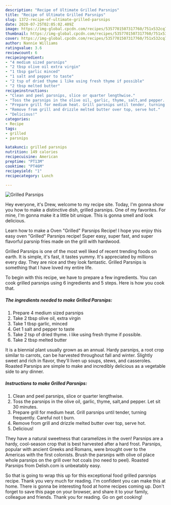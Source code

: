 ```yaml
---
description: "Recipe of Ultimate Grilled Parsnips"
title: "Recipe of Ultimate Grilled Parsnips"
slug: 1372-recipe-of-ultimate-grilled-parsnips
date: 2020-07-25T02:05:02.409Z
image: https://img-global.cpcdn.com/recipes/5357701507317760/751x532cq70/grilled-parsnips-recipe-main-photo.jpg
thumbnail: https://img-global.cpcdn.com/recipes/5357701507317760/751x532cq70/grilled-parsnips-recipe-main-photo.jpg
cover: https://img-global.cpcdn.com/recipes/5357701507317760/751x532cq70/grilled-parsnips-recipe-main-photo.jpg
author: Nannie Williams
ratingvalue: 3.6
reviewcount: 6
recipeingredient:
- "4 medium sized parsnips"
- "2 tbsp olive oil extra virgin"
- "1 tbsp garlic minced"
- "1 salt and pepper to taste"
- "2 tsp of dried thyme i like using fresh thyme if possible"
- "2 tbsp melted butter"
recipeinstructions:
- "Clean and peel parsnips, slice or quarter lengthwise."
- "Toss the parsnips in the olive oil, garlic, thyme, salt,and pepper. Let sit 30 minutes."
- "Prepare grill for medium heat. Grill parsnips until tender, turning frequently. Careful not t burn."
- "Remove from grill and drizzle melted butter over top, serve hot."
- "Delicious!"
categories:
- Recipe
tags:
- grilled
- parsnips

katakunci: grilled parsnips 
nutrition: 149 calories
recipecuisine: American
preptime: "PT13M"
cooktime: "PT46M"
recipeyield: "1"
recipecategory: Lunch

---
```



![Grilled Parsnips](https://img-global.cpcdn.com/recipes/5357701507317760/751x532cq70/grilled-parsnips-recipe-main-photo.jpg)

Hey everyone, it's Drew, welcome to my recipe site. Today, I'm gonna show you how to make a distinctive dish, grilled parsnips. One of my favorites. For mine, I'm gonna make it a little bit unique. This is gonna smell and look delicious.

Learn how to make a Oven &#34;Grilled&#34; Parsnips Recipe! I hope you enjoy this easy oven &#34;Grilled&#34; Parsnips recipe! Super easy, super fast, and super flavorful parsnip fries made on the grill with hardwood.

Grilled Parsnips is one of the most well liked of recent trending foods on earth. It is simple, it's fast, it tastes yummy. It's appreciated by millions every day. They are nice and they look fantastic. Grilled Parsnips is something that I have loved my entire life.


To begin with this recipe, we have to prepare a few ingredients. You can cook grilled parsnips using 6 ingredients and 5 steps. Here is how you cook that.

<!--inarticleads1-->

##### The ingredients needed to make Grilled Parsnips:

1. Prepare 4 medium sized parsnips
1. Take 2 tbsp olive oil, extra virgin
1. Take 1 tbsp garlic, minced
1. Get 1 salt and pepper to taste
1. Take 2 tsp of dried thyme. i like using fresh thyme if possible.
1. Take 2 tbsp melted butter


It is a biennial plant usually grown as an annual. Hardy parsnips, a root crop similar to carrots, can be harvested throughout fall and winter. Slightly sweet and rich in flavor, they&#39;ll liven up soups, stews, and casseroles. Roasted Parsnips are simple to make and incredibly delicious as a vegetable side to any dinner. 

<!--inarticleads2-->

##### Instructions to make Grilled Parsnips:

1. Clean and peel parsnips, slice or quarter lengthwise.
1. Toss the parsnips in the olive oil, garlic, thyme, salt,and pepper. Let sit 30 minutes.
1. Prepare grill for medium heat. Grill parsnips until tender, turning frequently. Careful not t burn.
1. Remove from grill and drizzle melted butter over top, serve hot.
1. Delicious!


They have a natural sweetness that caramelizes in the oven! Parsnips are a hardy, cool-season crop that is best harvested after a hard frost. Parsnips, popular with ancient Greeks and Romans, were brought over to the Americas with the first colonists. Brush the parsnips with olive oil place whole parsnips on the grill over hot coals (no need to peel). Roasted Parsnips from Delish.com is unbeatably easy. 

So that is going to wrap this up for this exceptional food grilled parsnips recipe. Thank you very much for reading. I'm confident you can make this at home. There is gonna be interesting food at home recipes coming up. Don't forget to save this page on your browser, and share it to your family, colleague and friends. Thank you for reading. Go on get cooking!
